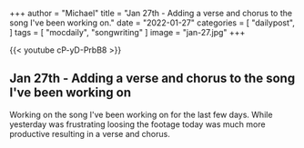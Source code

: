 +++
author = "Michael"
title = "Jan 27th - Adding a verse and chorus to the song I've been working on."
date = "2022-01-27"
categories = [
  "dailypost",
]
tags = [
  "mocdaily",
  "songwriting"
]
image = "jan-27.jpg"
+++

{{< youtube cP-yD-PrbB8 >}}

## Jan 27th - Adding a verse and chorus to the song I've been working on
Working on the song I've been working on for the last few days. While yesterday was frustrating loosing the footage today was much more productive resulting in a verse and chorus.